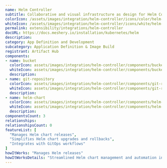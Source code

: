 ```yaml
---
name: Helm Controller
subtitle: Collaborative and visual infrastructure as design for Helm Controller
colorIcon: /assets/images/integration/helm-controller/icons/color/helm-controller-color.svg
whiteIcon: /assets/images/integration/helm-controller/icons/white/helm-controller-white.svg
permalink: extensibility/integrations/helm-controller
docURL: https://docs.meshery.io/installation/kubernetes/helm
description: 
category: App Definition and Development
subcategory: Application Definition & Image Build
registrant: Artifact Hub
components: 
- name: bucket
  colorIcon: assets/images/integration/helm-controller/components/bucket/icons/color/bucket-color.svg
  whiteIcon: assets/images/integration/helm-controller/components/bucket/icons/white/bucket-white.svg
  description: 
- name: git-repository
  colorIcon: assets/images/integration/helm-controller/components/git-repository/icons/color/git-repository-color.svg
  whiteIcon: assets/images/integration/helm-controller/components/git-repository/icons/white/git-repository-white.svg
  description: 
- name: helm-chart
  colorIcon: assets/images/integration/helm-controller/components/helm-chart/icons/color/helm-chart-color.svg
  whiteIcon: assets/images/integration/helm-controller/components/helm-chart/icons/white/helm-chart-white.svg
  description: 
componentsCount: 3
relationships: 
relationshipsCount: 0
featureList: [
  "Manages Helm chart releases",
  "Simplifies Helm chart upgrades and rollbacks",
  "Integrates with GitOps workflows"
]
howItWorks: "Manages Helm releases"
howItWorksDetails: "Streamlined Helm chart management and automation in Kubernetes"
---
```

